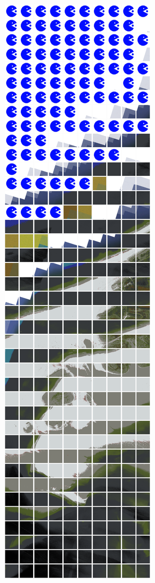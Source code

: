 <html>
<div>
<img src="https://github.com/HakkaTjakka/NL_TILE_MAP/blob/main/source.png" height="44" width="44">
<img src="https://github.com/HakkaTjakka/NL_TILE_MAP/blob/main/source.png" height="44" width="44">
<img src="https://github.com/HakkaTjakka/NL_TILE_MAP/blob/main/source.png" height="44" width="44">
<img src="https://github.com/HakkaTjakka/NL_TILE_MAP/blob/main/source.png" height="44" width="44">
<img src="https://github.com/HakkaTjakka/NL_TILE_MAP/blob/main/source.png" height="44" width="44">
<img src="https://github.com/HakkaTjakka/NL_TILE_MAP/blob/main/source.png" height="44" width="44">
<img src="https://github.com/HakkaTjakka/NL_TILE_MAP/blob/main/source.png" height="44" width="44">
<img src="https://github.com/HakkaTjakka/NL_TILE_MAP/blob/main/source.png" height="44" width="44">
<img src="https://github.com/HakkaTjakka/NL_TILE_MAP/blob/main/source.png" height="44" width="44">
<img src="https://github.com/HakkaTjakka/NL_TILE_MAP/blob/main/source.png" height="44" width="44">
<img src="https://github.com/HakkaTjakka/NL_TILE_MAP/blob/main/source.png" height="44" width="44">
<img src="https://github.com/HakkaTjakka/NL_TILE_MAP/blob/main/source.png" height="44" width="44">
<img src="https://github.com/HakkaTjakka/NL_TILE_MAP/blob/main/source.png" height="44" width="44">
<img src="https://github.com/HakkaTjakka/NL_TILE_MAP/blob/main/source.png" height="44" width="44">
<img src="https://github.com/HakkaTjakka/NL_TILE_MAP/blob/main/source.png" height="44" width="44">
<img src="https://github.com/HakkaTjakka/NL_TILE_MAP/blob/main/source.png" height="44" width="44">
<img src="https://github.com/HakkaTjakka/NL_TILE_MAP/blob/main/source.png" height="44" width="44">
<img src="https://github.com/HakkaTjakka/NL_TILE_MAP/blob/main/source.png" height="44" width="44">
<img src="https://github.com/HakkaTjakka/NL_TILE_MAP/blob/main/source.png" height="44" width="44">
<img src="https://github.com/HakkaTjakka/NL_TILE_MAP/blob/main/18/625/-1074/r.6259.-10740.png" height="44" width="44">
<br>
<img src="https://github.com/HakkaTjakka/NL_TILE_MAP/blob/main/source.png" height="44" width="44">
<img src="https://github.com/HakkaTjakka/NL_TILE_MAP/blob/main/source.png" height="44" width="44">
<img src="https://github.com/HakkaTjakka/NL_TILE_MAP/blob/main/source.png" height="44" width="44">
<img src="https://github.com/HakkaTjakka/NL_TILE_MAP/blob/main/source.png" height="44" width="44">
<img src="https://github.com/HakkaTjakka/NL_TILE_MAP/blob/main/source.png" height="44" width="44">
<img src="https://github.com/HakkaTjakka/NL_TILE_MAP/blob/main/source.png" height="44" width="44">
<img src="https://github.com/HakkaTjakka/NL_TILE_MAP/blob/main/source.png" height="44" width="44">
<img src="https://github.com/HakkaTjakka/NL_TILE_MAP/blob/main/source.png" height="44" width="44">
<img src="https://github.com/HakkaTjakka/NL_TILE_MAP/blob/main/source.png" height="44" width="44">
<img src="https://github.com/HakkaTjakka/NL_TILE_MAP/blob/main/source.png" height="44" width="44">
<img src="https://github.com/HakkaTjakka/NL_TILE_MAP/blob/main/source.png" height="44" width="44">
<img src="https://github.com/HakkaTjakka/NL_TILE_MAP/blob/main/source.png" height="44" width="44">
<img src="https://github.com/HakkaTjakka/NL_TILE_MAP/blob/main/source.png" height="44" width="44">
<img src="https://github.com/HakkaTjakka/NL_TILE_MAP/blob/main/source.png" height="44" width="44">
<img src="https://github.com/HakkaTjakka/NL_TILE_MAP/blob/main/source.png" height="44" width="44">
<img src="https://github.com/HakkaTjakka/NL_TILE_MAP/blob/main/source.png" height="44" width="44">
<img src="https://github.com/HakkaTjakka/NL_TILE_MAP/blob/main/source.png" height="44" width="44">
<img src="https://github.com/HakkaTjakka/NL_TILE_MAP/blob/main/source.png" height="44" width="44">
<img src="https://github.com/HakkaTjakka/NL_TILE_MAP/blob/main/source.png" height="44" width="44">
<img src="https://github.com/HakkaTjakka/NL_TILE_MAP/blob/main/18/625/-1074/r.6259.-10739.png" height="44" width="44">
<br>
<img src="https://github.com/HakkaTjakka/NL_TILE_MAP/blob/main/source.png" height="44" width="44">
<img src="https://github.com/HakkaTjakka/NL_TILE_MAP/blob/main/source.png" height="44" width="44">
<img src="https://github.com/HakkaTjakka/NL_TILE_MAP/blob/main/source.png" height="44" width="44">
<img src="https://github.com/HakkaTjakka/NL_TILE_MAP/blob/main/source.png" height="44" width="44">
<img src="https://github.com/HakkaTjakka/NL_TILE_MAP/blob/main/source.png" height="44" width="44">
<img src="https://github.com/HakkaTjakka/NL_TILE_MAP/blob/main/source.png" height="44" width="44">
<img src="https://github.com/HakkaTjakka/NL_TILE_MAP/blob/main/source.png" height="44" width="44">
<img src="https://github.com/HakkaTjakka/NL_TILE_MAP/blob/main/source.png" height="44" width="44">
<img src="https://github.com/HakkaTjakka/NL_TILE_MAP/blob/main/source.png" height="44" width="44">
<img src="https://github.com/HakkaTjakka/NL_TILE_MAP/blob/main/source.png" height="44" width="44">
<img src="https://github.com/HakkaTjakka/NL_TILE_MAP/blob/main/source.png" height="44" width="44">
<img src="https://github.com/HakkaTjakka/NL_TILE_MAP/blob/main/source.png" height="44" width="44">
<img src="https://github.com/HakkaTjakka/NL_TILE_MAP/blob/main/source.png" height="44" width="44">
<img src="https://github.com/HakkaTjakka/NL_TILE_MAP/blob/main/source.png" height="44" width="44">
<img src="https://github.com/HakkaTjakka/NL_TILE_MAP/blob/main/source.png" height="44" width="44">
<img src="https://github.com/HakkaTjakka/NL_TILE_MAP/blob/main/source.png" height="44" width="44">
<img src="https://github.com/HakkaTjakka/NL_TILE_MAP/blob/main/source.png" height="44" width="44">
<img src="https://github.com/HakkaTjakka/NL_TILE_MAP/blob/main/18/625/-1074/r.6257.-10738.png" height="44" width="44">
<img src="https://github.com/HakkaTjakka/NL_TILE_MAP/blob/main/source.png" height="44" width="44">
<img src="https://github.com/HakkaTjakka/NL_TILE_MAP/blob/main/18/625/-1074/r.6259.-10738.png" height="44" width="44">
<br>
<img src="https://github.com/HakkaTjakka/NL_TILE_MAP/blob/main/source.png" height="44" width="44">
<img src="https://github.com/HakkaTjakka/NL_TILE_MAP/blob/main/source.png" height="44" width="44">
<img src="https://github.com/HakkaTjakka/NL_TILE_MAP/blob/main/source.png" height="44" width="44">
<img src="https://github.com/HakkaTjakka/NL_TILE_MAP/blob/main/source.png" height="44" width="44">
<img src="https://github.com/HakkaTjakka/NL_TILE_MAP/blob/main/source.png" height="44" width="44">
<img src="https://github.com/HakkaTjakka/NL_TILE_MAP/blob/main/source.png" height="44" width="44">
<img src="https://github.com/HakkaTjakka/NL_TILE_MAP/blob/main/source.png" height="44" width="44">
<img src="https://github.com/HakkaTjakka/NL_TILE_MAP/blob/main/source.png" height="44" width="44">
<img src="https://github.com/HakkaTjakka/NL_TILE_MAP/blob/main/source.png" height="44" width="44">
<img src="https://github.com/HakkaTjakka/NL_TILE_MAP/blob/main/source.png" height="44" width="44">
<img src="https://github.com/HakkaTjakka/NL_TILE_MAP/blob/main/source.png" height="44" width="44">
<img src="https://github.com/HakkaTjakka/NL_TILE_MAP/blob/main/source.png" height="44" width="44">
<img src="https://github.com/HakkaTjakka/NL_TILE_MAP/blob/main/source.png" height="44" width="44">
<img src="https://github.com/HakkaTjakka/NL_TILE_MAP/blob/main/source.png" height="44" width="44">
<img src="https://github.com/HakkaTjakka/NL_TILE_MAP/blob/main/source.png" height="44" width="44">
<img src="https://github.com/HakkaTjakka/NL_TILE_MAP/blob/main/18/625/-1074/r.6255.-10737.png" height="44" width="44">
<img src="https://github.com/HakkaTjakka/NL_TILE_MAP/blob/main/18/625/-1074/r.6256.-10737.png" height="44" width="44">
<img src="https://github.com/HakkaTjakka/NL_TILE_MAP/blob/main/18/625/-1074/r.6257.-10737.png" height="44" width="44">
<img src="https://github.com/HakkaTjakka/NL_TILE_MAP/blob/main/18/625/-1074/r.6258.-10737.png" height="44" width="44">
<img src="https://github.com/HakkaTjakka/NL_TILE_MAP/blob/main/18/625/-1074/r.6259.-10737.png" height="44" width="44">
<br>
<img src="https://github.com/HakkaTjakka/NL_TILE_MAP/blob/main/source.png" height="44" width="44">
<img src="https://github.com/HakkaTjakka/NL_TILE_MAP/blob/main/source.png" height="44" width="44">
<img src="https://github.com/HakkaTjakka/NL_TILE_MAP/blob/main/source.png" height="44" width="44">
<img src="https://github.com/HakkaTjakka/NL_TILE_MAP/blob/main/source.png" height="44" width="44">
<img src="https://github.com/HakkaTjakka/NL_TILE_MAP/blob/main/source.png" height="44" width="44">
<img src="https://github.com/HakkaTjakka/NL_TILE_MAP/blob/main/source.png" height="44" width="44">
<img src="https://github.com/HakkaTjakka/NL_TILE_MAP/blob/main/source.png" height="44" width="44">
<img src="https://github.com/HakkaTjakka/NL_TILE_MAP/blob/main/source.png" height="44" width="44">
<img src="https://github.com/HakkaTjakka/NL_TILE_MAP/blob/main/source.png" height="44" width="44">
<img src="https://github.com/HakkaTjakka/NL_TILE_MAP/blob/main/source.png" height="44" width="44">
<img src="https://github.com/HakkaTjakka/NL_TILE_MAP/blob/main/source.png" height="44" width="44">
<img src="https://github.com/HakkaTjakka/NL_TILE_MAP/blob/main/source.png" height="44" width="44">
<img src="https://github.com/HakkaTjakka/NL_TILE_MAP/blob/main/source.png" height="44" width="44">
<img src="https://github.com/HakkaTjakka/NL_TILE_MAP/blob/main/18/625/-1074/r.6253.-10736.png" height="44" width="44">
<img src="https://github.com/HakkaTjakka/NL_TILE_MAP/blob/main/18/625/-1074/r.6254.-10736.png" height="44" width="44">
<img src="https://github.com/HakkaTjakka/NL_TILE_MAP/blob/main/18/625/-1074/r.6255.-10736.png" height="44" width="44">
<img src="https://github.com/HakkaTjakka/NL_TILE_MAP/blob/main/18/625/-1074/r.6256.-10736.png" height="44" width="44">
<img src="https://github.com/HakkaTjakka/NL_TILE_MAP/blob/main/18/625/-1074/r.6257.-10736.png" height="44" width="44">
<img src="https://github.com/HakkaTjakka/NL_TILE_MAP/blob/main/18/625/-1074/r.6258.-10736.png" height="44" width="44">
<img src="https://github.com/HakkaTjakka/NL_TILE_MAP/blob/main/18/625/-1074/r.6259.-10736.png" height="44" width="44">
<br>
<img src="https://github.com/HakkaTjakka/NL_TILE_MAP/blob/main/source.png" height="44" width="44">
<img src="https://github.com/HakkaTjakka/NL_TILE_MAP/blob/main/source.png" height="44" width="44">
<img src="https://github.com/HakkaTjakka/NL_TILE_MAP/blob/main/source.png" height="44" width="44">
<img src="https://github.com/HakkaTjakka/NL_TILE_MAP/blob/main/source.png" height="44" width="44">
<img src="https://github.com/HakkaTjakka/NL_TILE_MAP/blob/main/source.png" height="44" width="44">
<img src="https://github.com/HakkaTjakka/NL_TILE_MAP/blob/main/source.png" height="44" width="44">
<img src="https://github.com/HakkaTjakka/NL_TILE_MAP/blob/main/source.png" height="44" width="44">
<img src="https://github.com/HakkaTjakka/NL_TILE_MAP/blob/main/source.png" height="44" width="44">
<img src="https://github.com/HakkaTjakka/NL_TILE_MAP/blob/main/18/624/-1074/r.6248.-10735.png" height="44" width="44">
<img src="https://github.com/HakkaTjakka/NL_TILE_MAP/blob/main/18/624/-1074/r.6249.-10735.png" height="44" width="44">
<img src="https://github.com/HakkaTjakka/NL_TILE_MAP/blob/main/source.png" height="44" width="44">
<img src="https://github.com/HakkaTjakka/NL_TILE_MAP/blob/main/18/625/-1074/r.6251.-10735.png" height="44" width="44">
<img src="https://github.com/HakkaTjakka/NL_TILE_MAP/blob/main/18/625/-1074/r.6252.-10735.png" height="44" width="44">
<img src="https://github.com/HakkaTjakka/NL_TILE_MAP/blob/main/18/625/-1074/r.6253.-10735.png" height="44" width="44">
<img src="https://github.com/HakkaTjakka/NL_TILE_MAP/blob/main/18/625/-1074/r.6254.-10735.png" height="44" width="44">
<img src="https://github.com/HakkaTjakka/NL_TILE_MAP/blob/main/18/625/-1074/r.6255.-10735.png" height="44" width="44">
<img src="https://github.com/HakkaTjakka/NL_TILE_MAP/blob/main/18/625/-1074/r.6256.-10735.png" height="44" width="44">
<img src="https://github.com/HakkaTjakka/NL_TILE_MAP/blob/main/18/625/-1074/r.6257.-10735.png" height="44" width="44">
<img src="https://github.com/HakkaTjakka/NL_TILE_MAP/blob/main/18/625/-1074/r.6258.-10735.png" height="44" width="44">
<img src="https://github.com/HakkaTjakka/NL_TILE_MAP/blob/main/18/625/-1074/r.6259.-10735.png" height="44" width="44">
<br>
<img src="https://github.com/HakkaTjakka/NL_TILE_MAP/blob/main/source.png" height="44" width="44">
<img src="https://github.com/HakkaTjakka/NL_TILE_MAP/blob/main/source.png" height="44" width="44">
<img src="https://github.com/HakkaTjakka/NL_TILE_MAP/blob/main/source.png" height="44" width="44">
<img src="https://github.com/HakkaTjakka/NL_TILE_MAP/blob/main/source.png" height="44" width="44">
<img src="https://github.com/HakkaTjakka/NL_TILE_MAP/blob/main/source.png" height="44" width="44">
<img src="https://github.com/HakkaTjakka/NL_TILE_MAP/blob/main/source.png" height="44" width="44">
<img src="https://github.com/HakkaTjakka/NL_TILE_MAP/blob/main/18/624/-1074/r.6246.-10734.png" height="44" width="44">
<img src="https://github.com/HakkaTjakka/NL_TILE_MAP/blob/main/18/624/-1074/r.6247.-10734.png" height="44" width="44">
<img src="https://github.com/HakkaTjakka/NL_TILE_MAP/blob/main/18/624/-1074/r.6248.-10734.png" height="44" width="44">
<img src="https://github.com/HakkaTjakka/NL_TILE_MAP/blob/main/18/624/-1074/r.6249.-10734.png" height="44" width="44">
<img src="https://github.com/HakkaTjakka/NL_TILE_MAP/blob/main/18/625/-1074/r.6250.-10734.png" height="44" width="44">
<img src="https://github.com/HakkaTjakka/NL_TILE_MAP/blob/main/18/625/-1074/r.6251.-10734.png" height="44" width="44">
<img src="https://github.com/HakkaTjakka/NL_TILE_MAP/blob/main/18/625/-1074/r.6252.-10734.png" height="44" width="44">
<img src="https://github.com/HakkaTjakka/NL_TILE_MAP/blob/main/18/625/-1074/r.6253.-10734.png" height="44" width="44">
<img src="https://github.com/HakkaTjakka/NL_TILE_MAP/blob/main/18/625/-1074/r.6254.-10734.png" height="44" width="44">
<img src="https://github.com/HakkaTjakka/NL_TILE_MAP/blob/main/18/625/-1074/r.6255.-10734.png" height="44" width="44">
<img src="https://github.com/HakkaTjakka/NL_TILE_MAP/blob/main/18/625/-1074/r.6256.-10734.png" height="44" width="44">
<img src="https://github.com/HakkaTjakka/NL_TILE_MAP/blob/main/18/625/-1074/r.6257.-10734.png" height="44" width="44">
<img src="https://github.com/HakkaTjakka/NL_TILE_MAP/blob/main/18/625/-1074/r.6258.-10734.png" height="44" width="44">
<img src="https://github.com/HakkaTjakka/NL_TILE_MAP/blob/main/18/625/-1074/r.6259.-10734.png" height="44" width="44">
<br>
<img src="https://github.com/HakkaTjakka/NL_TILE_MAP/blob/main/source.png" height="44" width="44">
<img src="https://github.com/HakkaTjakka/NL_TILE_MAP/blob/main/source.png" height="44" width="44">
<img src="https://github.com/HakkaTjakka/NL_TILE_MAP/blob/main/source.png" height="44" width="44">
<img src="https://github.com/HakkaTjakka/NL_TILE_MAP/blob/main/source.png" height="44" width="44">
<img src="https://github.com/HakkaTjakka/NL_TILE_MAP/blob/main/18/624/-1074/r.6244.-10733.png" height="44" width="44">
<img src="https://github.com/HakkaTjakka/NL_TILE_MAP/blob/main/18/624/-1074/r.6245.-10733.png" height="44" width="44">
<img src="https://github.com/HakkaTjakka/NL_TILE_MAP/blob/main/18/624/-1074/r.6246.-10733.png" height="44" width="44">
<img src="https://github.com/HakkaTjakka/NL_TILE_MAP/blob/main/18/624/-1074/r.6247.-10733.png" height="44" width="44">
<img src="https://github.com/HakkaTjakka/NL_TILE_MAP/blob/main/18/624/-1074/r.6248.-10733.png" height="44" width="44">
<img src="https://github.com/HakkaTjakka/NL_TILE_MAP/blob/main/18/624/-1074/r.6249.-10733.png" height="44" width="44">
<img src="https://github.com/HakkaTjakka/NL_TILE_MAP/blob/main/18/625/-1074/r.6250.-10733.png" height="44" width="44">
<img src="https://github.com/HakkaTjakka/NL_TILE_MAP/blob/main/18/625/-1074/r.6251.-10733.png" height="44" width="44">
<img src="https://github.com/HakkaTjakka/NL_TILE_MAP/blob/main/18/625/-1074/r.6252.-10733.png" height="44" width="44">
<img src="https://github.com/HakkaTjakka/NL_TILE_MAP/blob/main/18/625/-1074/r.6253.-10733.png" height="44" width="44">
<img src="https://github.com/HakkaTjakka/NL_TILE_MAP/blob/main/18/625/-1074/r.6254.-10733.png" height="44" width="44">
<img src="https://github.com/HakkaTjakka/NL_TILE_MAP/blob/main/18/625/-1074/r.6255.-10733.png" height="44" width="44">
<img src="https://github.com/HakkaTjakka/NL_TILE_MAP/blob/main/18/625/-1074/r.6256.-10733.png" height="44" width="44">
<img src="https://github.com/HakkaTjakka/NL_TILE_MAP/blob/main/18/625/-1074/r.6257.-10733.png" height="44" width="44">
<img src="https://github.com/HakkaTjakka/NL_TILE_MAP/blob/main/18/625/-1074/r.6258.-10733.png" height="44" width="44">
<img src="https://github.com/HakkaTjakka/NL_TILE_MAP/blob/main/18/625/-1074/r.6259.-10733.png" height="44" width="44">
<br>
<img src="https://github.com/HakkaTjakka/NL_TILE_MAP/blob/main/18/624/-1074/r.6240.-10732.png" height="44" width="44">
<img src="https://github.com/HakkaTjakka/NL_TILE_MAP/blob/main/18/624/-1074/r.6241.-10732.png" height="44" width="44">
<img src="https://github.com/HakkaTjakka/NL_TILE_MAP/blob/main/18/624/-1074/r.6242.-10732.png" height="44" width="44">
<img src="https://github.com/HakkaTjakka/NL_TILE_MAP/blob/main/18/624/-1074/r.6243.-10732.png" height="44" width="44">
<img src="https://github.com/HakkaTjakka/NL_TILE_MAP/blob/main/18/624/-1074/r.6244.-10732.png" height="44" width="44">
<img src="https://github.com/HakkaTjakka/NL_TILE_MAP/blob/main/18/624/-1074/r.6245.-10732.png" height="44" width="44">
<img src="https://github.com/HakkaTjakka/NL_TILE_MAP/blob/main/18/624/-1074/r.6246.-10732.png" height="44" width="44">
<img src="https://github.com/HakkaTjakka/NL_TILE_MAP/blob/main/18/624/-1074/r.6247.-10732.png" height="44" width="44">
<img src="https://github.com/HakkaTjakka/NL_TILE_MAP/blob/main/18/624/-1074/r.6248.-10732.png" height="44" width="44">
<img src="https://github.com/HakkaTjakka/NL_TILE_MAP/blob/main/18/624/-1074/r.6249.-10732.png" height="44" width="44">
<img src="https://github.com/HakkaTjakka/NL_TILE_MAP/blob/main/18/625/-1074/r.6250.-10732.png" height="44" width="44">
<img src="https://github.com/HakkaTjakka/NL_TILE_MAP/blob/main/18/625/-1074/r.6251.-10732.png" height="44" width="44">
<img src="https://github.com/HakkaTjakka/NL_TILE_MAP/blob/main/18/625/-1074/r.6252.-10732.png" height="44" width="44">
<img src="https://github.com/HakkaTjakka/NL_TILE_MAP/blob/main/18/625/-1074/r.6253.-10732.png" height="44" width="44">
<img src="https://github.com/HakkaTjakka/NL_TILE_MAP/blob/main/18/625/-1074/r.6254.-10732.png" height="44" width="44">
<img src="https://github.com/HakkaTjakka/NL_TILE_MAP/blob/main/18/625/-1074/r.6255.-10732.png" height="44" width="44">
<img src="https://github.com/HakkaTjakka/NL_TILE_MAP/blob/main/18/625/-1074/r.6256.-10732.png" height="44" width="44">
<img src="https://github.com/HakkaTjakka/NL_TILE_MAP/blob/main/18/625/-1074/r.6257.-10732.png" height="44" width="44">
<img src="https://github.com/HakkaTjakka/NL_TILE_MAP/blob/main/18/625/-1074/r.6258.-10732.png" height="44" width="44">
<img src="https://github.com/HakkaTjakka/NL_TILE_MAP/blob/main/18/625/-1074/r.6259.-10732.png" height="44" width="44">
<br>
<img src="https://github.com/HakkaTjakka/NL_TILE_MAP/blob/main/18/624/-1074/r.6240.-10731.png" height="44" width="44">
<img src="https://github.com/HakkaTjakka/NL_TILE_MAP/blob/main/18/624/-1074/r.6241.-10731.png" height="44" width="44">
<img src="https://github.com/HakkaTjakka/NL_TILE_MAP/blob/main/18/624/-1074/r.6242.-10731.png" height="44" width="44">
<img src="https://github.com/HakkaTjakka/NL_TILE_MAP/blob/main/18/624/-1074/r.6243.-10731.png" height="44" width="44">
<img src="https://github.com/HakkaTjakka/NL_TILE_MAP/blob/main/18/624/-1074/r.6244.-10731.png" height="44" width="44">
<img src="https://github.com/HakkaTjakka/NL_TILE_MAP/blob/main/18/624/-1074/r.6245.-10731.png" height="44" width="44">
<img src="https://github.com/HakkaTjakka/NL_TILE_MAP/blob/main/18/624/-1074/r.6246.-10731.png" height="44" width="44">
<img src="https://github.com/HakkaTjakka/NL_TILE_MAP/blob/main/18/624/-1074/r.6247.-10731.png" height="44" width="44">
<img src="https://github.com/HakkaTjakka/NL_TILE_MAP/blob/main/18/624/-1074/r.6248.-10731.png" height="44" width="44">
<img src="https://github.com/HakkaTjakka/NL_TILE_MAP/blob/main/18/624/-1074/r.6249.-10731.png" height="44" width="44">
<img src="https://github.com/HakkaTjakka/NL_TILE_MAP/blob/main/18/625/-1074/r.6250.-10731.png" height="44" width="44">
<img src="https://github.com/HakkaTjakka/NL_TILE_MAP/blob/main/18/625/-1074/r.6251.-10731.png" height="44" width="44">
<img src="https://github.com/HakkaTjakka/NL_TILE_MAP/blob/main/18/625/-1074/r.6252.-10731.png" height="44" width="44">
<img src="https://github.com/HakkaTjakka/NL_TILE_MAP/blob/main/18/625/-1074/r.6253.-10731.png" height="44" width="44">
<img src="https://github.com/HakkaTjakka/NL_TILE_MAP/blob/main/18/625/-1074/r.6254.-10731.png" height="44" width="44">
<img src="https://github.com/HakkaTjakka/NL_TILE_MAP/blob/main/18/625/-1074/r.6255.-10731.png" height="44" width="44">
<img src="https://github.com/HakkaTjakka/NL_TILE_MAP/blob/main/18/625/-1074/r.6256.-10731.png" height="44" width="44">
<img src="https://github.com/HakkaTjakka/NL_TILE_MAP/blob/main/18/625/-1074/r.6257.-10731.png" height="44" width="44">
<img src="https://github.com/HakkaTjakka/NL_TILE_MAP/blob/main/18/625/-1074/r.6258.-10731.png" height="44" width="44">
<img src="https://github.com/HakkaTjakka/NL_TILE_MAP/blob/main/18/625/-1074/r.6259.-10731.png" height="44" width="44">
<br>
<img src="https://github.com/HakkaTjakka/NL_TILE_MAP/blob/main/18/624/-1073/r.6240.-10730.png" height="44" width="44">
<img src="https://github.com/HakkaTjakka/NL_TILE_MAP/blob/main/18/624/-1073/r.6241.-10730.png" height="44" width="44">
<img src="https://github.com/HakkaTjakka/NL_TILE_MAP/blob/main/18/624/-1073/r.6242.-10730.png" height="44" width="44">
<img src="https://github.com/HakkaTjakka/NL_TILE_MAP/blob/main/18/624/-1073/r.6243.-10730.png" height="44" width="44">
<img src="https://github.com/HakkaTjakka/NL_TILE_MAP/blob/main/18/624/-1073/r.6244.-10730.png" height="44" width="44">
<img src="https://github.com/HakkaTjakka/NL_TILE_MAP/blob/main/18/624/-1073/r.6245.-10730.png" height="44" width="44">
<img src="https://github.com/HakkaTjakka/NL_TILE_MAP/blob/main/18/624/-1073/r.6246.-10730.png" height="44" width="44">
<img src="https://github.com/HakkaTjakka/NL_TILE_MAP/blob/main/18/624/-1073/r.6247.-10730.png" height="44" width="44">
<img src="https://github.com/HakkaTjakka/NL_TILE_MAP/blob/main/18/624/-1073/r.6248.-10730.png" height="44" width="44">
<img src="https://github.com/HakkaTjakka/NL_TILE_MAP/blob/main/18/624/-1073/r.6249.-10730.png" height="44" width="44">
<img src="https://github.com/HakkaTjakka/NL_TILE_MAP/blob/main/18/625/-1073/r.6250.-10730.png" height="44" width="44">
<img src="https://github.com/HakkaTjakka/NL_TILE_MAP/blob/main/18/625/-1073/r.6251.-10730.png" height="44" width="44">
<img src="https://github.com/HakkaTjakka/NL_TILE_MAP/blob/main/18/625/-1073/r.6252.-10730.png" height="44" width="44">
<img src="https://github.com/HakkaTjakka/NL_TILE_MAP/blob/main/18/625/-1073/r.6253.-10730.png" height="44" width="44">
<img src="https://github.com/HakkaTjakka/NL_TILE_MAP/blob/main/18/625/-1073/r.6254.-10730.png" height="44" width="44">
<img src="https://github.com/HakkaTjakka/NL_TILE_MAP/blob/main/18/625/-1073/r.6255.-10730.png" height="44" width="44">
<img src="https://github.com/HakkaTjakka/NL_TILE_MAP/blob/main/18/625/-1073/r.6256.-10730.png" height="44" width="44">
<img src="https://github.com/HakkaTjakka/NL_TILE_MAP/blob/main/18/625/-1073/r.6257.-10730.png" height="44" width="44">
<img src="https://github.com/HakkaTjakka/NL_TILE_MAP/blob/main/18/625/-1073/r.6258.-10730.png" height="44" width="44">
<img src="https://github.com/HakkaTjakka/NL_TILE_MAP/blob/main/18/625/-1073/r.6259.-10730.png" height="44" width="44">
<br>
<img src="https://github.com/HakkaTjakka/NL_TILE_MAP/blob/main/18/624/-1073/r.6240.-10729.png" height="44" width="44">
<img src="https://github.com/HakkaTjakka/NL_TILE_MAP/blob/main/18/624/-1073/r.6241.-10729.png" height="44" width="44">
<img src="https://github.com/HakkaTjakka/NL_TILE_MAP/blob/main/18/624/-1073/r.6242.-10729.png" height="44" width="44">
<img src="https://github.com/HakkaTjakka/NL_TILE_MAP/blob/main/18/624/-1073/r.6243.-10729.png" height="44" width="44">
<img src="https://github.com/HakkaTjakka/NL_TILE_MAP/blob/main/18/624/-1073/r.6244.-10729.png" height="44" width="44">
<img src="https://github.com/HakkaTjakka/NL_TILE_MAP/blob/main/18/624/-1073/r.6245.-10729.png" height="44" width="44">
<img src="https://github.com/HakkaTjakka/NL_TILE_MAP/blob/main/18/624/-1073/r.6246.-10729.png" height="44" width="44">
<img src="https://github.com/HakkaTjakka/NL_TILE_MAP/blob/main/18/624/-1073/r.6247.-10729.png" height="44" width="44">
<img src="https://github.com/HakkaTjakka/NL_TILE_MAP/blob/main/18/624/-1073/r.6248.-10729.png" height="44" width="44">
<img src="https://github.com/HakkaTjakka/NL_TILE_MAP/blob/main/18/624/-1073/r.6249.-10729.png" height="44" width="44">
<img src="https://github.com/HakkaTjakka/NL_TILE_MAP/blob/main/18/625/-1073/r.6250.-10729.png" height="44" width="44">
<img src="https://github.com/HakkaTjakka/NL_TILE_MAP/blob/main/18/625/-1073/r.6251.-10729.png" height="44" width="44">
<img src="https://github.com/HakkaTjakka/NL_TILE_MAP/blob/main/18/625/-1073/r.6252.-10729.png" height="44" width="44">
<img src="https://github.com/HakkaTjakka/NL_TILE_MAP/blob/main/18/625/-1073/r.6253.-10729.png" height="44" width="44">
<img src="https://github.com/HakkaTjakka/NL_TILE_MAP/blob/main/18/625/-1073/r.6254.-10729.png" height="44" width="44">
<img src="https://github.com/HakkaTjakka/NL_TILE_MAP/blob/main/18/625/-1073/r.6255.-10729.png" height="44" width="44">
<img src="https://github.com/HakkaTjakka/NL_TILE_MAP/blob/main/18/625/-1073/r.6256.-10729.png" height="44" width="44">
<img src="https://github.com/HakkaTjakka/NL_TILE_MAP/blob/main/18/625/-1073/r.6257.-10729.png" height="44" width="44">
<img src="https://github.com/HakkaTjakka/NL_TILE_MAP/blob/main/18/625/-1073/r.6258.-10729.png" height="44" width="44">
<img src="https://github.com/HakkaTjakka/NL_TILE_MAP/blob/main/18/625/-1073/r.6259.-10729.png" height="44" width="44">
<br>
<img src="https://github.com/HakkaTjakka/NL_TILE_MAP/blob/main/18/624/-1073/r.6240.-10728.png" height="44" width="44">
<img src="https://github.com/HakkaTjakka/NL_TILE_MAP/blob/main/18/624/-1073/r.6241.-10728.png" height="44" width="44">
<img src="https://github.com/HakkaTjakka/NL_TILE_MAP/blob/main/18/624/-1073/r.6242.-10728.png" height="44" width="44">
<img src="https://github.com/HakkaTjakka/NL_TILE_MAP/blob/main/18/624/-1073/r.6243.-10728.png" height="44" width="44">
<img src="https://github.com/HakkaTjakka/NL_TILE_MAP/blob/main/18/624/-1073/r.6244.-10728.png" height="44" width="44">
<img src="https://github.com/HakkaTjakka/NL_TILE_MAP/blob/main/18/624/-1073/r.6245.-10728.png" height="44" width="44">
<img src="https://github.com/HakkaTjakka/NL_TILE_MAP/blob/main/18/624/-1073/r.6246.-10728.png" height="44" width="44">
<img src="https://github.com/HakkaTjakka/NL_TILE_MAP/blob/main/18/624/-1073/r.6247.-10728.png" height="44" width="44">
<img src="https://github.com/HakkaTjakka/NL_TILE_MAP/blob/main/18/624/-1073/r.6248.-10728.png" height="44" width="44">
<img src="https://github.com/HakkaTjakka/NL_TILE_MAP/blob/main/18/624/-1073/r.6249.-10728.png" height="44" width="44">
<img src="https://github.com/HakkaTjakka/NL_TILE_MAP/blob/main/18/625/-1073/r.6250.-10728.png" height="44" width="44">
<img src="https://github.com/HakkaTjakka/NL_TILE_MAP/blob/main/18/625/-1073/r.6251.-10728.png" height="44" width="44">
<img src="https://github.com/HakkaTjakka/NL_TILE_MAP/blob/main/18/625/-1073/r.6252.-10728.png" height="44" width="44">
<img src="https://github.com/HakkaTjakka/NL_TILE_MAP/blob/main/18/625/-1073/r.6253.-10728.png" height="44" width="44">
<img src="https://github.com/HakkaTjakka/NL_TILE_MAP/blob/main/18/625/-1073/r.6254.-10728.png" height="44" width="44">
<img src="https://github.com/HakkaTjakka/NL_TILE_MAP/blob/main/18/625/-1073/r.6255.-10728.png" height="44" width="44">
<img src="https://github.com/HakkaTjakka/NL_TILE_MAP/blob/main/18/625/-1073/r.6256.-10728.png" height="44" width="44">
<img src="https://github.com/HakkaTjakka/NL_TILE_MAP/blob/main/18/625/-1073/r.6257.-10728.png" height="44" width="44">
<img src="https://github.com/HakkaTjakka/NL_TILE_MAP/blob/main/18/625/-1073/r.6258.-10728.png" height="44" width="44">
<img src="https://github.com/HakkaTjakka/NL_TILE_MAP/blob/main/18/625/-1073/r.6259.-10728.png" height="44" width="44">
<br>
<img src="https://github.com/HakkaTjakka/NL_TILE_MAP/blob/main/18/624/-1073/r.6240.-10727.png" height="44" width="44">
<img src="https://github.com/HakkaTjakka/NL_TILE_MAP/blob/main/18/624/-1073/r.6241.-10727.png" height="44" width="44">
<img src="https://github.com/HakkaTjakka/NL_TILE_MAP/blob/main/18/624/-1073/r.6242.-10727.png" height="44" width="44">
<img src="https://github.com/HakkaTjakka/NL_TILE_MAP/blob/main/18/624/-1073/r.6243.-10727.png" height="44" width="44">
<img src="https://github.com/HakkaTjakka/NL_TILE_MAP/blob/main/18/624/-1073/r.6244.-10727.png" height="44" width="44">
<img src="https://github.com/HakkaTjakka/NL_TILE_MAP/blob/main/18/624/-1073/r.6245.-10727.png" height="44" width="44">
<img src="https://github.com/HakkaTjakka/NL_TILE_MAP/blob/main/18/624/-1073/r.6246.-10727.png" height="44" width="44">
<img src="https://github.com/HakkaTjakka/NL_TILE_MAP/blob/main/18/624/-1073/r.6247.-10727.png" height="44" width="44">
<img src="https://github.com/HakkaTjakka/NL_TILE_MAP/blob/main/18/624/-1073/r.6248.-10727.png" height="44" width="44">
<img src="https://github.com/HakkaTjakka/NL_TILE_MAP/blob/main/18/624/-1073/r.6249.-10727.png" height="44" width="44">
<img src="https://github.com/HakkaTjakka/NL_TILE_MAP/blob/main/18/625/-1073/r.6250.-10727.png" height="44" width="44">
<img src="https://github.com/HakkaTjakka/NL_TILE_MAP/blob/main/18/625/-1073/r.6251.-10727.png" height="44" width="44">
<img src="https://github.com/HakkaTjakka/NL_TILE_MAP/blob/main/18/625/-1073/r.6252.-10727.png" height="44" width="44">
<img src="https://github.com/HakkaTjakka/NL_TILE_MAP/blob/main/18/625/-1073/r.6253.-10727.png" height="44" width="44">
<img src="https://github.com/HakkaTjakka/NL_TILE_MAP/blob/main/18/625/-1073/r.6254.-10727.png" height="44" width="44">
<img src="https://github.com/HakkaTjakka/NL_TILE_MAP/blob/main/18/625/-1073/r.6255.-10727.png" height="44" width="44">
<img src="https://github.com/HakkaTjakka/NL_TILE_MAP/blob/main/18/625/-1073/r.6256.-10727.png" height="44" width="44">
<img src="https://github.com/HakkaTjakka/NL_TILE_MAP/blob/main/18/625/-1073/r.6257.-10727.png" height="44" width="44">
<img src="https://github.com/HakkaTjakka/NL_TILE_MAP/blob/main/18/625/-1073/r.6258.-10727.png" height="44" width="44">
<img src="https://github.com/HakkaTjakka/NL_TILE_MAP/blob/main/18/625/-1073/r.6259.-10727.png" height="44" width="44">
<br>
<img src="https://github.com/HakkaTjakka/NL_TILE_MAP/blob/main/18/624/-1073/r.6240.-10726.png" height="44" width="44">
<img src="https://github.com/HakkaTjakka/NL_TILE_MAP/blob/main/18/624/-1073/r.6241.-10726.png" height="44" width="44">
<img src="https://github.com/HakkaTjakka/NL_TILE_MAP/blob/main/18/624/-1073/r.6242.-10726.png" height="44" width="44">
<img src="https://github.com/HakkaTjakka/NL_TILE_MAP/blob/main/18/624/-1073/r.6243.-10726.png" height="44" width="44">
<img src="https://github.com/HakkaTjakka/NL_TILE_MAP/blob/main/18/624/-1073/r.6244.-10726.png" height="44" width="44">
<img src="https://github.com/HakkaTjakka/NL_TILE_MAP/blob/main/18/624/-1073/r.6245.-10726.png" height="44" width="44">
<img src="https://github.com/HakkaTjakka/NL_TILE_MAP/blob/main/18/624/-1073/r.6246.-10726.png" height="44" width="44">
<img src="https://github.com/HakkaTjakka/NL_TILE_MAP/blob/main/18/624/-1073/r.6247.-10726.png" height="44" width="44">
<img src="https://github.com/HakkaTjakka/NL_TILE_MAP/blob/main/18/624/-1073/r.6248.-10726.png" height="44" width="44">
<img src="https://github.com/HakkaTjakka/NL_TILE_MAP/blob/main/18/624/-1073/r.6249.-10726.png" height="44" width="44">
<img src="https://github.com/HakkaTjakka/NL_TILE_MAP/blob/main/18/625/-1073/r.6250.-10726.png" height="44" width="44">
<img src="https://github.com/HakkaTjakka/NL_TILE_MAP/blob/main/18/625/-1073/r.6251.-10726.png" height="44" width="44">
<img src="https://github.com/HakkaTjakka/NL_TILE_MAP/blob/main/18/625/-1073/r.6252.-10726.png" height="44" width="44">
<img src="https://github.com/HakkaTjakka/NL_TILE_MAP/blob/main/18/625/-1073/r.6253.-10726.png" height="44" width="44">
<img src="https://github.com/HakkaTjakka/NL_TILE_MAP/blob/main/18/625/-1073/r.6254.-10726.png" height="44" width="44">
<img src="https://github.com/HakkaTjakka/NL_TILE_MAP/blob/main/18/625/-1073/r.6255.-10726.png" height="44" width="44">
<img src="https://github.com/HakkaTjakka/NL_TILE_MAP/blob/main/18/625/-1073/r.6256.-10726.png" height="44" width="44">
<img src="https://github.com/HakkaTjakka/NL_TILE_MAP/blob/main/18/625/-1073/r.6257.-10726.png" height="44" width="44">
<img src="https://github.com/HakkaTjakka/NL_TILE_MAP/blob/main/18/625/-1073/r.6258.-10726.png" height="44" width="44">
<img src="https://github.com/HakkaTjakka/NL_TILE_MAP/blob/main/18/625/-1073/r.6259.-10726.png" height="44" width="44">
<br>
<img src="https://github.com/HakkaTjakka/NL_TILE_MAP/blob/main/18/624/-1073/r.6240.-10725.png" height="44" width="44">
<img src="https://github.com/HakkaTjakka/NL_TILE_MAP/blob/main/18/624/-1073/r.6241.-10725.png" height="44" width="44">
<img src="https://github.com/HakkaTjakka/NL_TILE_MAP/blob/main/18/624/-1073/r.6242.-10725.png" height="44" width="44">
<img src="https://github.com/HakkaTjakka/NL_TILE_MAP/blob/main/18/624/-1073/r.6243.-10725.png" height="44" width="44">
<img src="https://github.com/HakkaTjakka/NL_TILE_MAP/blob/main/18/624/-1073/r.6244.-10725.png" height="44" width="44">
<img src="https://github.com/HakkaTjakka/NL_TILE_MAP/blob/main/18/624/-1073/r.6245.-10725.png" height="44" width="44">
<img src="https://github.com/HakkaTjakka/NL_TILE_MAP/blob/main/18/624/-1073/r.6246.-10725.png" height="44" width="44">
<img src="https://github.com/HakkaTjakka/NL_TILE_MAP/blob/main/18/624/-1073/r.6247.-10725.png" height="44" width="44">
<img src="https://github.com/HakkaTjakka/NL_TILE_MAP/blob/main/18/624/-1073/r.6248.-10725.png" height="44" width="44">
<img src="https://github.com/HakkaTjakka/NL_TILE_MAP/blob/main/18/624/-1073/r.6249.-10725.png" height="44" width="44">
<img src="https://github.com/HakkaTjakka/NL_TILE_MAP/blob/main/18/625/-1073/r.6250.-10725.png" height="44" width="44">
<img src="https://github.com/HakkaTjakka/NL_TILE_MAP/blob/main/18/625/-1073/r.6251.-10725.png" height="44" width="44">
<img src="https://github.com/HakkaTjakka/NL_TILE_MAP/blob/main/18/625/-1073/r.6252.-10725.png" height="44" width="44">
<img src="https://github.com/HakkaTjakka/NL_TILE_MAP/blob/main/18/625/-1073/r.6253.-10725.png" height="44" width="44">
<img src="https://github.com/HakkaTjakka/NL_TILE_MAP/blob/main/18/625/-1073/r.6254.-10725.png" height="44" width="44">
<img src="https://github.com/HakkaTjakka/NL_TILE_MAP/blob/main/18/625/-1073/r.6255.-10725.png" height="44" width="44">
<img src="https://github.com/HakkaTjakka/NL_TILE_MAP/blob/main/18/625/-1073/r.6256.-10725.png" height="44" width="44">
<img src="https://github.com/HakkaTjakka/NL_TILE_MAP/blob/main/18/625/-1073/r.6257.-10725.png" height="44" width="44">
<img src="https://github.com/HakkaTjakka/NL_TILE_MAP/blob/main/18/625/-1073/r.6258.-10725.png" height="44" width="44">
<img src="https://github.com/HakkaTjakka/NL_TILE_MAP/blob/main/18/625/-1073/r.6259.-10725.png" height="44" width="44">
<br>
<img src="https://github.com/HakkaTjakka/NL_TILE_MAP/blob/main/18/624/-1073/r.6240.-10724.png" height="44" width="44">
<img src="https://github.com/HakkaTjakka/NL_TILE_MAP/blob/main/18/624/-1073/r.6241.-10724.png" height="44" width="44">
<img src="https://github.com/HakkaTjakka/NL_TILE_MAP/blob/main/18/624/-1073/r.6242.-10724.png" height="44" width="44">
<img src="https://github.com/HakkaTjakka/NL_TILE_MAP/blob/main/18/624/-1073/r.6243.-10724.png" height="44" width="44">
<img src="https://github.com/HakkaTjakka/NL_TILE_MAP/blob/main/18/624/-1073/r.6244.-10724.png" height="44" width="44">
<img src="https://github.com/HakkaTjakka/NL_TILE_MAP/blob/main/18/624/-1073/r.6245.-10724.png" height="44" width="44">
<img src="https://github.com/HakkaTjakka/NL_TILE_MAP/blob/main/18/624/-1073/r.6246.-10724.png" height="44" width="44">
<img src="https://github.com/HakkaTjakka/NL_TILE_MAP/blob/main/18/624/-1073/r.6247.-10724.png" height="44" width="44">
<img src="https://github.com/HakkaTjakka/NL_TILE_MAP/blob/main/18/624/-1073/r.6248.-10724.png" height="44" width="44">
<img src="https://github.com/HakkaTjakka/NL_TILE_MAP/blob/main/18/624/-1073/r.6249.-10724.png" height="44" width="44">
<img src="https://github.com/HakkaTjakka/NL_TILE_MAP/blob/main/18/625/-1073/r.6250.-10724.png" height="44" width="44">
<img src="https://github.com/HakkaTjakka/NL_TILE_MAP/blob/main/18/625/-1073/r.6251.-10724.png" height="44" width="44">
<img src="https://github.com/HakkaTjakka/NL_TILE_MAP/blob/main/18/625/-1073/r.6252.-10724.png" height="44" width="44">
<img src="https://github.com/HakkaTjakka/NL_TILE_MAP/blob/main/18/625/-1073/r.6253.-10724.png" height="44" width="44">
<img src="https://github.com/HakkaTjakka/NL_TILE_MAP/blob/main/18/625/-1073/r.6254.-10724.png" height="44" width="44">
<img src="https://github.com/HakkaTjakka/NL_TILE_MAP/blob/main/18/625/-1073/r.6255.-10724.png" height="44" width="44">
<img src="https://github.com/HakkaTjakka/NL_TILE_MAP/blob/main/18/625/-1073/r.6256.-10724.png" height="44" width="44">
<img src="https://github.com/HakkaTjakka/NL_TILE_MAP/blob/main/18/625/-1073/r.6257.-10724.png" height="44" width="44">
<img src="https://github.com/HakkaTjakka/NL_TILE_MAP/blob/main/18/625/-1073/r.6258.-10724.png" height="44" width="44">
<img src="https://github.com/HakkaTjakka/NL_TILE_MAP/blob/main/18/625/-1073/r.6259.-10724.png" height="44" width="44">
<br>
<img src="https://github.com/HakkaTjakka/NL_TILE_MAP/blob/main/18/624/-1073/r.6240.-10723.png" height="44" width="44">
<img src="https://github.com/HakkaTjakka/NL_TILE_MAP/blob/main/18/624/-1073/r.6241.-10723.png" height="44" width="44">
<img src="https://github.com/HakkaTjakka/NL_TILE_MAP/blob/main/18/624/-1073/r.6242.-10723.png" height="44" width="44">
<img src="https://github.com/HakkaTjakka/NL_TILE_MAP/blob/main/18/624/-1073/r.6243.-10723.png" height="44" width="44">
<img src="https://github.com/HakkaTjakka/NL_TILE_MAP/blob/main/18/624/-1073/r.6244.-10723.png" height="44" width="44">
<img src="https://github.com/HakkaTjakka/NL_TILE_MAP/blob/main/18/624/-1073/r.6245.-10723.png" height="44" width="44">
<img src="https://github.com/HakkaTjakka/NL_TILE_MAP/blob/main/18/624/-1073/r.6246.-10723.png" height="44" width="44">
<img src="https://github.com/HakkaTjakka/NL_TILE_MAP/blob/main/18/624/-1073/r.6247.-10723.png" height="44" width="44">
<img src="https://github.com/HakkaTjakka/NL_TILE_MAP/blob/main/18/624/-1073/r.6248.-10723.png" height="44" width="44">
<img src="https://github.com/HakkaTjakka/NL_TILE_MAP/blob/main/18/624/-1073/r.6249.-10723.png" height="44" width="44">
<img src="https://github.com/HakkaTjakka/NL_TILE_MAP/blob/main/18/625/-1073/r.6250.-10723.png" height="44" width="44">
<img src="https://github.com/HakkaTjakka/NL_TILE_MAP/blob/main/18/625/-1073/r.6251.-10723.png" height="44" width="44">
<img src="https://github.com/HakkaTjakka/NL_TILE_MAP/blob/main/18/625/-1073/r.6252.-10723.png" height="44" width="44">
<img src="https://github.com/HakkaTjakka/NL_TILE_MAP/blob/main/18/625/-1073/r.6253.-10723.png" height="44" width="44">
<img src="https://github.com/HakkaTjakka/NL_TILE_MAP/blob/main/18/625/-1073/r.6254.-10723.png" height="44" width="44">
<img src="https://github.com/HakkaTjakka/NL_TILE_MAP/blob/main/18/625/-1073/r.6255.-10723.png" height="44" width="44">
<img src="https://github.com/HakkaTjakka/NL_TILE_MAP/blob/main/18/625/-1073/r.6256.-10723.png" height="44" width="44">
<img src="https://github.com/HakkaTjakka/NL_TILE_MAP/blob/main/18/625/-1073/r.6257.-10723.png" height="44" width="44">
<img src="https://github.com/HakkaTjakka/NL_TILE_MAP/blob/main/18/625/-1073/r.6258.-10723.png" height="44" width="44">
<img src="https://github.com/HakkaTjakka/NL_TILE_MAP/blob/main/18/625/-1073/r.6259.-10723.png" height="44" width="44">
<br>
<img src="https://github.com/HakkaTjakka/NL_TILE_MAP/blob/main/18/624/-1073/r.6240.-10722.png" height="44" width="44">
<img src="https://github.com/HakkaTjakka/NL_TILE_MAP/blob/main/18/624/-1073/r.6241.-10722.png" height="44" width="44">
<img src="https://github.com/HakkaTjakka/NL_TILE_MAP/blob/main/18/624/-1073/r.6242.-10722.png" height="44" width="44">
<img src="https://github.com/HakkaTjakka/NL_TILE_MAP/blob/main/18/624/-1073/r.6243.-10722.png" height="44" width="44">
<img src="https://github.com/HakkaTjakka/NL_TILE_MAP/blob/main/18/624/-1073/r.6244.-10722.png" height="44" width="44">
<img src="https://github.com/HakkaTjakka/NL_TILE_MAP/blob/main/18/624/-1073/r.6245.-10722.png" height="44" width="44">
<img src="https://github.com/HakkaTjakka/NL_TILE_MAP/blob/main/18/624/-1073/r.6246.-10722.png" height="44" width="44">
<img src="https://github.com/HakkaTjakka/NL_TILE_MAP/blob/main/18/624/-1073/r.6247.-10722.png" height="44" width="44">
<img src="https://github.com/HakkaTjakka/NL_TILE_MAP/blob/main/18/624/-1073/r.6248.-10722.png" height="44" width="44">
<img src="https://github.com/HakkaTjakka/NL_TILE_MAP/blob/main/18/624/-1073/r.6249.-10722.png" height="44" width="44">
<img src="https://github.com/HakkaTjakka/NL_TILE_MAP/blob/main/18/625/-1073/r.6250.-10722.png" height="44" width="44">
<img src="https://github.com/HakkaTjakka/NL_TILE_MAP/blob/main/18/625/-1073/r.6251.-10722.png" height="44" width="44">
<img src="https://github.com/HakkaTjakka/NL_TILE_MAP/blob/main/18/625/-1073/r.6252.-10722.png" height="44" width="44">
<img src="https://github.com/HakkaTjakka/NL_TILE_MAP/blob/main/18/625/-1073/r.6253.-10722.png" height="44" width="44">
<img src="https://github.com/HakkaTjakka/NL_TILE_MAP/blob/main/18/625/-1073/r.6254.-10722.png" height="44" width="44">
<img src="https://github.com/HakkaTjakka/NL_TILE_MAP/blob/main/18/625/-1073/r.6255.-10722.png" height="44" width="44">
<img src="https://github.com/HakkaTjakka/NL_TILE_MAP/blob/main/18/625/-1073/r.6256.-10722.png" height="44" width="44">
<img src="https://github.com/HakkaTjakka/NL_TILE_MAP/blob/main/18/625/-1073/r.6257.-10722.png" height="44" width="44">
<img src="https://github.com/HakkaTjakka/NL_TILE_MAP/blob/main/18/625/-1073/r.6258.-10722.png" height="44" width="44">
<img src="https://github.com/HakkaTjakka/NL_TILE_MAP/blob/main/18/625/-1073/r.6259.-10722.png" height="44" width="44">
<br>
<img src="https://github.com/HakkaTjakka/NL_TILE_MAP/blob/main/18/624/-1073/r.6240.-10721.png" height="44" width="44">
<img src="https://github.com/HakkaTjakka/NL_TILE_MAP/blob/main/18/624/-1073/r.6241.-10721.png" height="44" width="44">
<img src="https://github.com/HakkaTjakka/NL_TILE_MAP/blob/main/18/624/-1073/r.6242.-10721.png" height="44" width="44">
<img src="https://github.com/HakkaTjakka/NL_TILE_MAP/blob/main/18/624/-1073/r.6243.-10721.png" height="44" width="44">
<img src="https://github.com/HakkaTjakka/NL_TILE_MAP/blob/main/18/624/-1073/r.6244.-10721.png" height="44" width="44">
<img src="https://github.com/HakkaTjakka/NL_TILE_MAP/blob/main/18/624/-1073/r.6245.-10721.png" height="44" width="44">
<img src="https://github.com/HakkaTjakka/NL_TILE_MAP/blob/main/18/624/-1073/r.6246.-10721.png" height="44" width="44">
<img src="https://github.com/HakkaTjakka/NL_TILE_MAP/blob/main/18/624/-1073/r.6247.-10721.png" height="44" width="44">
<img src="https://github.com/HakkaTjakka/NL_TILE_MAP/blob/main/18/624/-1073/r.6248.-10721.png" height="44" width="44">
<img src="https://github.com/HakkaTjakka/NL_TILE_MAP/blob/main/18/624/-1073/r.6249.-10721.png" height="44" width="44">
<img src="https://github.com/HakkaTjakka/NL_TILE_MAP/blob/main/18/625/-1073/r.6250.-10721.png" height="44" width="44">
<img src="https://github.com/HakkaTjakka/NL_TILE_MAP/blob/main/18/625/-1073/r.6251.-10721.png" height="44" width="44">
<img src="https://github.com/HakkaTjakka/NL_TILE_MAP/blob/main/18/625/-1073/r.6252.-10721.png" height="44" width="44">
<img src="https://github.com/HakkaTjakka/NL_TILE_MAP/blob/main/18/625/-1073/r.6253.-10721.png" height="44" width="44">
<img src="https://github.com/HakkaTjakka/NL_TILE_MAP/blob/main/18/625/-1073/r.6254.-10721.png" height="44" width="44">
<img src="https://github.com/HakkaTjakka/NL_TILE_MAP/blob/main/18/625/-1073/r.6255.-10721.png" height="44" width="44">
<img src="https://github.com/HakkaTjakka/NL_TILE_MAP/blob/main/18/625/-1073/r.6256.-10721.png" height="44" width="44">
<img src="https://github.com/HakkaTjakka/NL_TILE_MAP/blob/main/18/625/-1073/r.6257.-10721.png" height="44" width="44">
<img src="https://github.com/HakkaTjakka/NL_TILE_MAP/blob/main/18/625/-1073/r.6258.-10721.png" height="44" width="44">
<img src="https://github.com/HakkaTjakka/NL_TILE_MAP/blob/main/18/625/-1073/r.6259.-10721.png" height="44" width="44">
<br>
</div>
</html>
